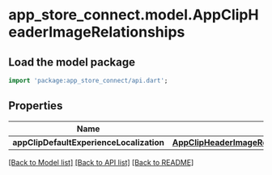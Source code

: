 # app_store_connect.model.AppClipHeaderImageRelationships

## Load the model package
```dart
import 'package:app_store_connect/api.dart';
```

## Properties
Name | Type | Description | Notes
------------ | ------------- | ------------- | -------------
**appClipDefaultExperienceLocalization** | [**AppClipHeaderImageRelationshipsAppClipDefaultExperienceLocalization**](AppClipHeaderImageRelationshipsAppClipDefaultExperienceLocalization.md) |  | [optional] 

[[Back to Model list]](../README.md#documentation-for-models) [[Back to API list]](../README.md#documentation-for-api-endpoints) [[Back to README]](../README.md)


